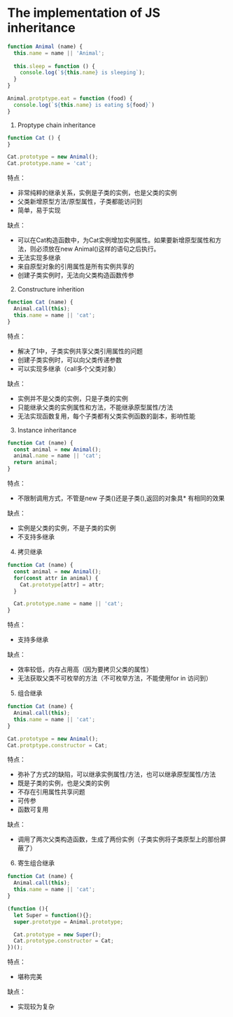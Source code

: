 # The implementation of JS inheritance


```js
function Animal (name) {
  this.name = name || 'Animal';
  
  this.sleep = function () {
    console.log(`${this.name} is sleeping`);
  }
}

Animal.protptype.eat = function (food) {
  console.log(`${this.name} is eating ${food}`)
}
```

1. Proptype chain inheritance

```js
function Cat () {
}

Cat.prototype = new Animal();
Cat.prototype.name = 'cat';
```

特点：

* 非常纯粹的继承关系，实例是子类的实例，也是父类的实例
* 父类新增原型方法/原型属性，子类都能访问到
* 简单，易于实现

缺点：

* 可以在Cat构造函数中，为Cat实例增加实例属性。如果要新增原型属性和方法，则必须放在new Animal()这样的语句之后执行。
* 无法实现多继承
* 来自原型对象的引用属性是所有实例共享的
* 创建子类实例时，无法向父类构造函数传参

2.  Constructure inherition

```js
function Cat (name) {
  Animal.call(this);
  this.name = name || 'cat';
}
```
特点：

* 解决了1中，子类实例共享父类引用属性的问题
* 创建子类实例时，可以向父类传递参数
* 可以实现多继承（call多个父类对象）

缺点：

* 实例并不是父类的实例，只是子类的实例
* 只能继承父类的实例属性和方法，不能继承原型属性/方法
* 无法实现函数复用，每个子类都有父类实例函数的副本，影响性能

3. Instance inheritance

```js
function Cat (name) {
  const animal = new Animal();
  animal.name = name || 'cat';
  return animal;
}
```

特点：

* 不限制调用方式，不管是new 子类()还是子类(),返回的对象具* 有相同的效果

缺点：

* 实例是父类的实例，不是子类的实例
* 不支持多继承

4. 拷贝继承

```js
function Cat (name) {
  const animal = new Animal();
  for(const attr in animal) {
    Cat.prototype[attr] = attr;
  }

  Cat.prototype.name = name || 'cat';
}
```

特点：

* 支持多继承

缺点：

* 效率较低，内存占用高（因为要拷贝父类的属性）
* 无法获取父类不可枚举的方法（不可枚举方法，不能使用for in 访问到）

5. 组合继承

```js
function Cat (name) {
  Animal.call(this);
  this.name = name || 'cat';
}

Cat.prototype = new Animal();
Cat.protptype.constructor = Cat;
```

特点：

* 弥补了方式2的缺陷，可以继承实例属性/方法，也可以继承原型属性/方法
* 既是子类的实例，也是父类的实例
* 不存在引用属性共享问题
* 可传参
* 函数可复用

缺点：

* 调用了两次父类构造函数，生成了两份实例（子类实例将子类原型上的那份屏蔽了）

6. 寄生组合继承

```js
function Cat (name) {
  Animal.call(this);
  this.name = name || 'cat';
}

(function (){
  let Super = function(){};
  super.prototype = Animal.prototype;

  Cat.prototype = new Super();
  Cat.prototype.constructor = Cat;
})();
```

特点：

* 堪称完美

缺点：

* 实现较为复杂

